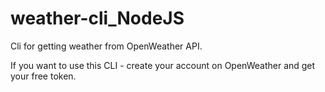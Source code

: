 # weather-cli_NodeJS
Cli for getting weather from OpenWeather API. 

If you want to use this CLI - create your account on OpenWeather and get your free token.
